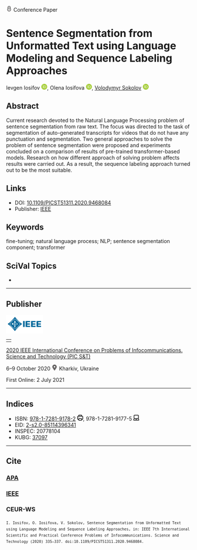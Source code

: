 <img src="/icons/lock.svg" width="16" height="16"> Conference Paper

# Sentence Segmentation from Unformatted Text using Language Modeling and Sequence Labeling Approaches

Ievgen Iosifov <a href="https://orcid.org/0000-0001-6203-9945" target="_blank"><img src="/icons/orcid.svg" width="16" height="16"></a>,
Olena Iosifova <a href="https://orcid.org/0000-0001-6507-0761" target="_blank"><img src="/icons/orcid.svg" width="16" height="16"></a>,
<a href="/">Volodymyr Sokolov</a> <a href="https://orcid.org/0000-0002-9349-7946" target="_blank"><img src="/icons/orcid.svg" width="16" height="16"></a>

## Abstract

Current research devoted to the Natural Language Processing problem of sentence segmentation from raw text. The focus was directed to the task of segmentation of auto-generated transcripts for videos that do not have any punctuation and segmentation. Two general approaches to solve the problem of sentence segmentation were proposed and experiments concluded on a comparison of results of pre-trained transformer-based models. Research on how different approach of solving problem affects results were carried out. As a result, the sequence labeling approach turned out to be the most suitable.

## Links

* DOI: [10.1109/PICST51311.2020.9468084](https://doi.org/10.1109/PICST51311.2020.9468084) 
* Publisher: [IEEE](https://ieeexplore.ieee.org/document/9468084)

## Keywords

fine-tuning; natural language process; NLP; sentence segmentation component; transformer

## SciVal Topics
-

***
## Publisher

<img src="/icons/ieee.svg" height="50">

<table>
<tr>
<td style="text-align: left;">
<span class="__dimensions_badge_embed__" data-doi="10.1109/PICST51311.2020.9468084" data-hide-zero-citations="true"></span><script async src="https://badge.dimensions.ai/badge.js" charset="utf-8"></script>
</td>
</tr>
</table>

[2020 IEEE International Conference on Problems of Infocommunications. Science and Technology (PIC S&T)](https://ieeexplore.ieee.org/xpl/conhome/9467832/proceeding)

6–9 October 2020 <img src="/icons/location-pin.svg" width="16" height="16"> Kharkiv, Ukraine

First Online: 2 July 2021

***
## Indices

* ISBN: [978-1-7281-9178-2](https://isbnsearch.org/isbn/978-1-7281-9178-2) <img src="/icons/print.svg" width="16" height="16">, 978-1-7281-9177-5 <img src="/icons/online.svg" width="16" height="16">
* EID: [2-s2.0-85114396341](http://www.scopus.com/record/display.url?origin=inward&eid=2-s2.0-85114396341)
* INSPEC: 20778104
* KUBG: [37097](http://elibrary.kubg.edu.ua/id/eprint/37097/)

***
## Cite

### [APA](https://citation.crosscite.org/format?doi=10.1109/PICST51311.2020.9468084&style=apa&lang=en-US)

### [IEEE](https://citation.crosscite.org/format?doi=10.1109/PICST51311.2020.9468084&style=ieee&lang=en-US)

### CEUR-WS

<small>`I. Iosifov, O. Iosifova, V. Sokolov, Sentence Segmentation from Unformatted Text using Language Modeling and Sequence Labeling Approaches, in: IEEE 7th International Scientific and Practical Conference Problems of Infocommunications. Science and Technology (2020) 335–337. doi:10.1109/PICST51311.2020.9468084.`</small>